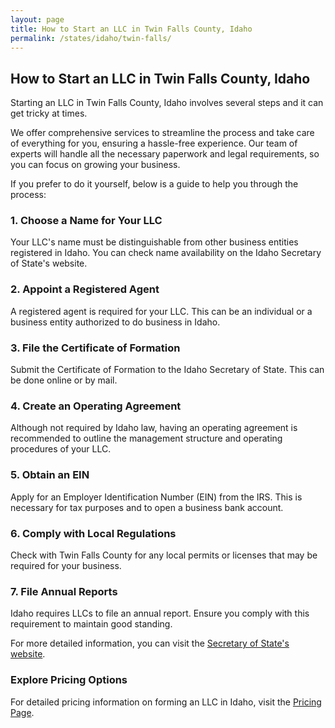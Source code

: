 ```yaml
---
layout: page
title: How to Start an LLC in Twin Falls County, Idaho
permalink: /states/idaho/twin-falls/
---
```


<h2>How to Start an LLC in Twin Falls County, Idaho</h2>

<p>Starting an LLC in Twin Falls County, Idaho involves several steps and it can get tricky at times.</p>

<p>We offer comprehensive services to streamline the process and take care of everything for you, ensuring a hassle-free experience. Our team of experts will handle all the necessary paperwork and legal requirements, so you can focus on growing your business.</p>

<p>If you prefer to do it yourself, below is a guide to help you through the process:</p>

<h3>1. Choose a Name for Your LLC</h3>
<p>Your LLC's name must be distinguishable from other business entities registered in Idaho. You can check name availability on the Idaho Secretary of State's website.</p>

<h3>2. Appoint a Registered Agent</h3>
<p>A registered agent is required for your LLC. This can be an individual or a business entity authorized to do business in Idaho.</p>

<h3>3. File the Certificate of Formation</h3>
<p>Submit the Certificate of Formation to the Idaho Secretary of State. This can be done online or by mail.</p>

<h3>4. Create an Operating Agreement</h3>
<p>Although not required by Idaho law, having an operating agreement is recommended to outline the management structure and operating procedures of your LLC.</p>

<h3>5. Obtain an EIN</h3>
<p>Apply for an Employer Identification Number (EIN) from the IRS. This is necessary for tax purposes and to open a business bank account.</p>

<h3>6. Comply with Local Regulations</h3>
<p>Check with Twin Falls County for any local permits or licenses that may be required for your business.</p>

<h3>7. File Annual Reports</h3>
<p>Idaho requires LLCs to file an annual report. Ensure you comply with this requirement to maintain good standing.</p>

<p>For more detailed information, you can visit the <a href="https://www.sos.idaho.gov/">Secretary of State's website</a>.</p>

<h3>Explore Pricing Options</h3>
<p>For detailed pricing information on forming an LLC in Idaho, visit the <a href="{ '/new-pricing/' | relative_url }">Pricing Page</a>.</p>
